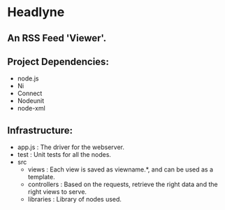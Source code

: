 # Headlyne

## An RSS Feed 'Viewer'.

## Project Dependencies:
 - node.js
 - Ni
 - Connect
 - Nodeunit
 - node-xml

## Infrastructure:
 - app.js       : The driver for the webserver.
 - test         : Unit tests for all the nodes.
 - src
      - views           : Each view is saved as viewname.\*, and can be used as a template.
      - controllers     : Based on the requests, retrieve the right data and the right views to serve.
      - libraries       : Library of nodes used.

